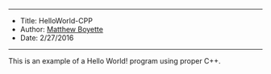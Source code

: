 *******************************************************************

* Title:  HelloWorld-CPP
* Author: [Matthew Boyette](mailto:Dyndrilliac@gmail.com)
* Date:   2/27/2016

*******************************************************************

This is an example of a Hello World! program using proper C++.